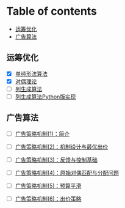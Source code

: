 Table of contents
=================

<!--ts-->
  * [运筹优化](#运筹优化)
  * [广告算法](#广告算法)
<!--te-->


## 运筹优化

- [x] [单纯形法算法](https://zhuanlan.zhihu.com/p/388224103)
- [x] [对偶理论](https://zhuanlan.zhihu.com/p/522590887)
- [ ] [列生成算法](https://zhuanlan.zhihu.com/p/663012759)
- [ ] [列生成算法Python版实现](https://zhuanlan.zhihu.com/p/465048000)

## 广告算法

- [ ] [广告策略机制(1)：简介](https://zhuanlan.zhihu.com/p/551991641)
- [ ] [广告策略机制(2)：机制设计与最优出价](https://zhuanlan.zhihu.com/p/553263602)
- [ ] [广告策略机制(3)：反馈与控制基础](https://zhuanlan.zhihu.com/p/590637814)
- [ ] [广告策略机制(4)：原始对偶匹配与分配问题](https://zhuanlan.zhihu.com/p/592381875)
- [ ] [广告策略机制(5)：预算平滑](https://zhuanlan.zhihu.com/p/592972475)
- [ ] [广告策略机制(6)：出价策略](https://mp.weixin.qq.com/s/XxYJYZ4VR5bQBYtJEtpQsw)


